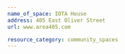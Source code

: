 ```yaml
---
name_of_space: IOTA House
address: 405 East Oliver Street
url: www.area405.com

resource_category: community_spaces
---
```

